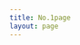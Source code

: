 ```yaml
---
title: No.1page
layout: page
---
```

<script setup>
import { useData } from "vitepress";
const { theme } = useData();
const page = theme.value.page;
const posts = theme.value.posts.slice(0,7);
</script>

<Page :posts="posts" :pageConfig="page" :pageCurrent="1" :pageTotal="2" :index="false" :pageMax="page?.max || 5" :pinned="page?.pinned || '[pin]'"/>